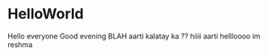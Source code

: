 # HelloWorld
Hello everyone
Good evening
BLAH
aarti kalatay ka ??
  hiiii aarti hellloooo im reshma
